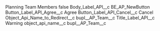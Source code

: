 <?xml version="1.0" encoding="UTF-8"?>
<CustomMetadata xmlns="http://soap.sforce.com/2006/04/metadata" xmlns:xsi="http://www.w3.org/2001/XMLSchema-instance" xmlns:xsd="http://www.w3.org/2001/XMLSchema">
    <label>Planning Team Members</label>
    <protected>false</protected>
    <values>
        <field>Body_Label_API__c</field>
        <value xsi:type="xsd:string">BE_AP_NewButton</value>
    </values>
    <values>
        <field>Button_Label_API_Agree__c</field>
        <value xsi:type="xsd:string">Agree</value>
    </values>
    <values>
        <field>Button_Label_API_Cancel__c</field>
        <value xsi:type="xsd:string">Cancel</value>
    </values>
    <values>
        <field>Object_Api_Name_to_Redirect__c</field>
        <value xsi:type="xsd:string">bupl__AP_Team__c</value>
    </values>
    <values>
        <field>Title_Label_API__c</field>
        <value xsi:type="xsd:string">Warning</value>
    </values>
    <values>
        <field>object_api_name__c</field>
        <value xsi:type="xsd:string">bupl__AP_Team__c</value>
    </values>
</CustomMetadata>
